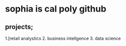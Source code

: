 # sophia is cal poly github
## projects;

1.[retail analystics
2. business intellgence
3. data science
